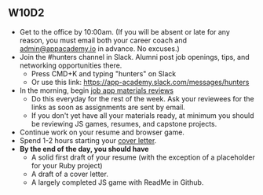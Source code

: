## W10D2
* Get to the office by 10:00am.  (If you will be absent or late for any reason, you must email both your career coach and admin@appacademy.io in advance.  No excuses.)
* Join the #hunters channel in Slack. Alumni post job openings, tips, and networking opportunities there.
  * Press CMD+K and typing "hunters" on Slack
  * Or use this link: https://app-academy.slack.com/messages/hunters
* In the morning, begin [job app materials reviews][job-app-materials-reviews]
  * Do this everyday for the rest of the week. Ask your reviewees for the links as soon as assignments are sent by email.
  * If you don't yet have all your materials ready, at minimum you should be reviewing JS games, resumes, and capstone projects.  
* Continue work on your resume and browser game. 
* Spend 1-2 hours starting your [cover letter][cover-letter].  
* **By the end of the day, you should have**
  * A solid first draft of your resume (with the exception of a placeholder for your Ruby project)
  * A draft of a cover letter.
  * A largely completed JS game with ReadMe in Github.

[pair-boarding-curriculum]: ../interview-prep/pairboarding/index.md#index
[job-app-materials-reviews]: ../self-presentation/job_app_materials_reviews.md
[job-app-materials-reviews]: ../self-presentation/job_app_materials_reviews.md
[cover-letter]: ../self-presentation/cover_letter.md
